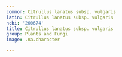 ```yaml
---
common: Citrullus lanatus subsp. vulgaris
latin: Citrullus lanatus subsp. vulgaris
ncbi: '260674'
title: Citrullus lanatus subsp. vulgaris
group: Plants and Fungi
image: .na.character

---
```


